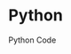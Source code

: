 # Python
Python Code
  
                            
                   
            
        
     

